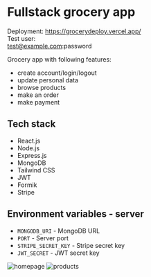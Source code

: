 # Fullstack grocery app
Deployment: https://grocerydeploy.vercel.app/ <br />
Test user: <br />
test@example.com:password

Grocery app with following features:

-   create account/login/logout
-   update personal data
-   browse products
-   make an order
-   make payment

## Tech stack

-   React.js
-   Node.js
-   Express.js
-   MongoDB
-   Tailwind CSS
-   JWT
-   Formik
-   Stripe

## Environment variables - server

-   `MONGODB_URI` - MongoDB URL
-   `PORT` - Server port
-   `STRIPE_SECRET_KEY` - Stripe secret key
-   `JWT_SECRET` - JWT secret key

![homepage](https://img001.prntscr.com/file/img001/OmMzfcOWQ32m2ECnApDMtg.png)
![products](https://img001.prntscr.com/file/img001/R_suwg-CRM2n5EJ5vVldhQ.png)
